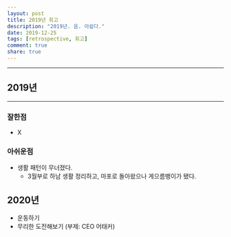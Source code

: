 ```yaml
---
layout: post
title: 2019년 회고
description: "2019년. 음. 아쉽다."
date: 2019-12-25
tags: [retrospective, 회고]
comment: true
share: true
---
```

---
## 2019년
---
### 잘한점
- X

### 아쉬운점
- 생활 패턴이 무너졌다.  
  - 3월부로 하남 생활 정리하고, 마포로 돌아왔으나 게으름뱅이가 됐다.

## 2020년
- 운동하기  
- 무리한 도전해보기 (부제: CEO 어태커)
